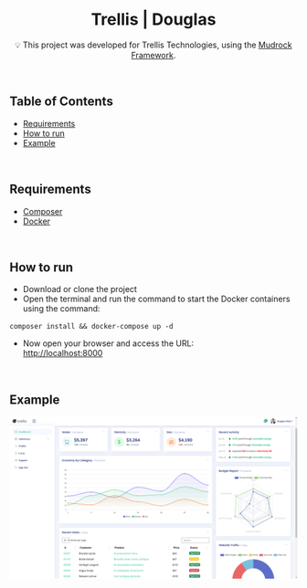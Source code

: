 <p align="center">
 <!-- image -->
</p>

<h1 align="center">Trellis | Douglas</h1>

<p align = "center">
💡 This project was developed for Trellis Technologies, using the <a href="https://github.com/mudrock-framework/mudrock" target="_blank">Mudrock Framework</a>.</p>

<br />

## Table of Contents

- [Requirements](#requirements)
- [How to run](#how-to-run)
- [Example](#example)
    
<br />

## Requirements <a name = "requirements"></a>

- [Composer](https://getcomposer.org/)
- [Docker](https://www.docker.com/)

<br />

## How to run <a name = "how-to-run"></a>
- Download or clone the project
- Open the terminal and run the command to start the Docker containers using the command:
```shell
composer install && docker-compose up -d
```

- Now open your browser and access the URL: <br />
[http://localhost:8000](http://localhost:8000)

<br />

## Example <a name = "example"></a>
![alt text](public/example/image.png)
